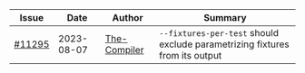 | Issue | Date | Author | Summary|
| --- | ------ | --- |--- |
|[#11295](https://github.com/pytest-dev/pytest/issues/11295)|2023-08-07|[The-Compiler](https://github.com/The-Compiler)|`--fixtures-per-test` should exclude  parametrizing fixtures from its output


